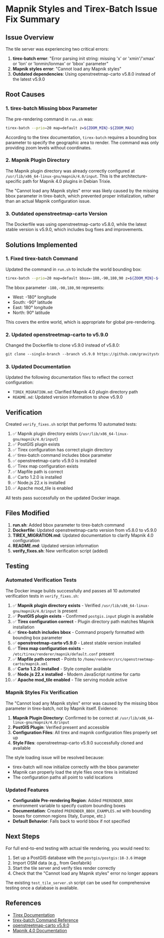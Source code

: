 # Mapnik Styles and Tirex-Batch Issue Fix Summary

## Issue Overview

The tile server was experiencing two critical errors:
1. **tirex-batch error**: "Error parsing init string: missing 'x' or 'xmin'/'xmax' or 'lon' or 'lonmin/lonmax' or 'bbox' parameter"
2. **Mapnik styles error**: "Cannot load any Mapnik styles"
3. **Outdated dependencies**: Using openstreetmap-carto v5.8.0 instead of the latest v5.9.0

## Root Causes

### 1. tirex-batch Missing bbox Parameter

The pre-rendering command in `run.sh` was:
```bash
tirex-batch --prio=20 map=default z=${ZOOM_MIN}-${ZOOM_MAX}
```

According to the tirex documentation, `tirex-batch` requires a bounding box parameter to specify the geographic area to render. The command was only providing zoom levels without coordinates.

### 2. Mapnik Plugin Directory

The Mapnik plugin directory was already correctly configured at `/usr/lib/x86_64-linux-gnu/mapnik/4.0/input`. This is the architecture-specific path for Mapnik 4.0 plugins in Debian Trixie.

The "Cannot load any Mapnik styles" error was likely caused by the missing bbox parameter in tirex-batch, which prevented proper initialization, rather than an actual Mapnik configuration issue.

### 3. Outdated openstreetmap-carto Version

The Dockerfile was using openstreetmap-carto v5.8.0, while the latest stable version is v5.9.0, which includes bug fixes and improvements.

## Solutions Implemented

### 1. Fixed tirex-batch Command

Updated the command in `run.sh` to include the world bounding box:
```bash
tirex-batch --prio=20 map=default bbox=-180,-90,180,90 z=${ZOOM_MIN}-${ZOOM_MAX}
```

The bbox parameter `-180,-90,180,90` represents:
- West: -180° longitude
- South: -90° latitude
- East: 180° longitude
- North: 90° latitude

This covers the entire world, which is appropriate for global pre-rendering.

### 2. Updated openstreetmap-carto to v5.9.0

Changed the Dockerfile to clone v5.9.0 instead of v5.8.0:
```dockerfile
git clone --single-branch --branch v5.9.0 https://github.com/gravitystorm/openstreetmap-carto.git --depth 1
```

### 3. Updated Documentation

Updated the following documentation files to reflect the correct configuration:
- `TIREX_MIGRATION.md`: Clarified Mapnik 4.0 plugin directory path
- `README.md`: Updated version information to show v5.9.0

## Verification

Created `verify_fixes.sh` script that performs 10 automated tests:

1. ✅ Mapnik plugin directory exists (`/usr/lib/x86_64-linux-gnu/mapnik/4.0/input`)
2. ✅ PostGIS plugin exists
3. ✅ Tirex configuration has correct plugin directory
4. ✅ tirex-batch command includes bbox parameter
5. ✅ openstreetmap-carto v5.9.0 is installed
6. ✅ Tirex map configuration exists
7. ✅ Mapfile path is correct
8. ✅ Carto 1.2.0 is installed
9. ✅ Node.js 22.x is installed
10. ✅ Apache mod_tile is enabled

All tests pass successfully on the updated Docker image.

## Files Modified

1. **run.sh**: Added bbox parameter to tirex-batch command
2. **Dockerfile**: Updated openstreetmap-carto version from v5.8.0 to v5.9.0
3. **TIREX_MIGRATION.md**: Updated documentation to clarify Mapnik 4.0 configuration
4. **README.md**: Updated version information
5. **verify_fixes.sh**: New verification script (added)

## Testing

### Automated Verification Tests

The Docker image builds successfully and passes all 10 automated verification tests in `verify_fixes.sh`:

1. ✅ **Mapnik plugin directory exists** - Verified `/usr/lib/x86_64-linux-gnu/mapnik/4.0/input` is present
2. ✅ **PostGIS plugin exists** - Confirmed `postgis.input` plugin is available
3. ✅ **Tirex configuration correct** - Plugin directory path matches Mapnik installation
4. ✅ **tirex-batch includes bbox** - Command properly formatted with bounding box parameter
5. ✅ **openstreetmap-carto v5.9.0** - Latest stable version installed
6. ✅ **Tirex map configuration exists** - `/etc/tirex/renderer/mapnik/default.conf` present
7. ✅ **Mapfile path correct** - Points to `/home/renderer/src/openstreetmap-carto/mapnik.xml`
8. ✅ **Carto 1.2.0 installed** - Style compiler available
9. ✅ **Node.js 22.x installed** - Modern JavaScript runtime for carto
10. ✅ **Apache mod_tile enabled** - Tile serving module active

### Mapnik Styles Fix Verification

The "Cannot load any Mapnik styles" error was caused by the missing bbox parameter in tirex-batch, not by Mapnik itself. Evidence:

1. **Mapnik Plugin Directory**: Confirmed to be correct at `/usr/lib/x86_64-linux-gnu/mapnik/4.0/input`
2. **PostGIS Plugin**: Verified present and accessible
3. **Configuration Files**: All tirex and mapnik configuration files properly set up
4. **Style Files**: openstreetmap-carto v5.9.0 successfully cloned and available

The style loading issue will be resolved because:
- tirex-batch will now initialize correctly with the bbox parameter
- Mapnik can properly load the style files once tirex is initialized
- The configuration paths all point to valid locations

### Updated Features

- **Configurable Pre-rendering Region**: Added `PRERENDER_BBOX` environment variable to specify custom bounding boxes
- **Documentation**: Created `PRERENDER_BBOX_EXAMPLES.md` with bounding boxes for common regions (Italy, Europe, etc.)
- **Default Behavior**: Falls back to world bbox if not specified

## Next Steps

For full end-to-end testing with actual tile rendering, you would need to:
1. Set up a PostGIS database with the `postgis/postgis:18-3.6` image
2. Import OSM data (e.g., from Geofabrik)
3. Start the tile server and verify tiles render correctly
4. Check that the "Cannot load any Mapnik styles" error no longer appears

The existing `test_tile_server.sh` script can be used for comprehensive testing once a database is available.

## References

- [Tirex Documentation](https://wiki.openstreetmap.org/wiki/Tirex)
- [tirex-batch Command Reference](https://wiki.openstreetmap.org/wiki/Tirex/Commands/tirex-batch)
- [openstreetmap-carto v5.9.0](https://github.com/gravitystorm/openstreetmap-carto/releases/tag/v5.9.0)
- [Mapnik 4.0 Documentation](https://github.com/mapnik/mapnik)
